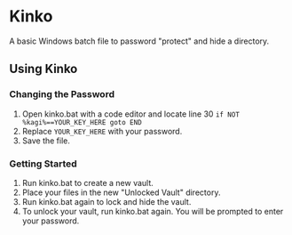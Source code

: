 # Kinko
A basic Windows batch file to password "protect" and hide a directory.

## Using Kinko
### Changing the Password
1. Open kinko.bat with a code editor and locate line 30 `if NOT %kagi%==YOUR_KEY_HERE goto END`
1. Replace `YOUR_KEY_HERE` with your password.
1. Save the file.

### Getting Started
1. Run kinko.bat to create a new vault.
1. Place your files in the new "Unlocked Vault" directory.
1. Run kinko.bat again to lock and hide the vault.
1. To unlock your vault, run kinko.bat again. You will be prompted to enter your password.
